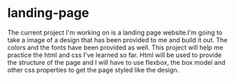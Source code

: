 # landing-page

The current project I'm working on is a landing page website.I'm going to take a image of a design that has been provided to me and build it out. The colors and the fonts have been provided as well.  This project will help me practice the html and css I've learned so far. Html will be used to provide the structure of the page and I will have to use flexbox, the box model and other css properties to get the page styled like the design. 